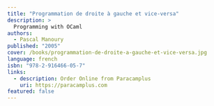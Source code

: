 ```yaml
---
title: "Programmation de droite à gauche et vice-versa"
description: >
  Programming with OCaml
authors:
  - Pascal Manoury
published: "2005"
cover: /books/programmation-de-droite-a-gauche-et-vice-versa.jpg
language: french
isbn: "978-2-916466-05-7"
links:
  - description: Order Online from Paracamplus
    uri: https://paracamplus.com
featured: false
---
```

